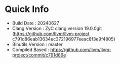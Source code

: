 # Quick Info
* Build Date : 20240627
* Clang Version : ZyC clang version 19.0.0git (https://github.com/llvm/llvm-project c791d86eab13634ec372196977eeac8f3e9f4805)
* Binutils Version : master
* Compiled Based : https://github.com/llvm/llvm-project/commit/c791d86e

